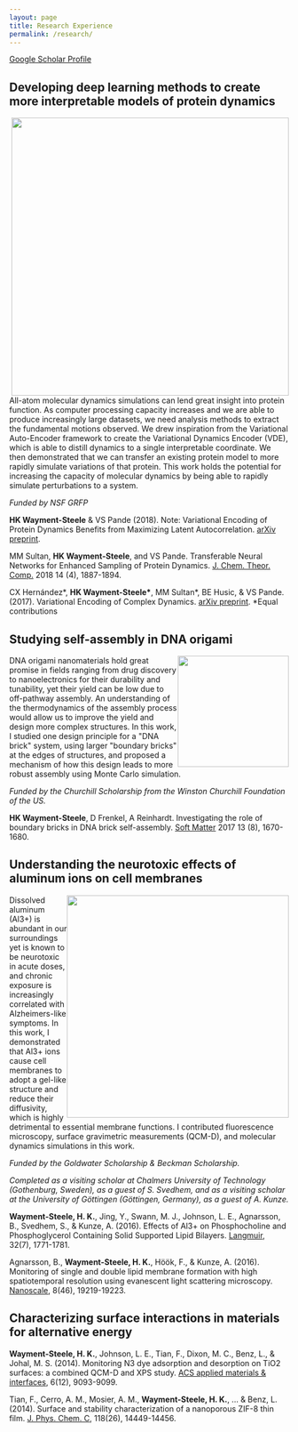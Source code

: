 ```yaml
---
layout: page
title: Research Experience
permalink: /research/
---
```


[Google Scholar Profile](https://scholar.google.com/citations?user=MHNfkuUAAAAJ&hl=en&oi=ao)

## Developing deep learning methods to create more interpretable models of protein dynamics
<p>
<img src="https://hwaymentsteele.github.io/images/research_vde.png" style="float:right;width:500px;">
All-atom molecular dynamics simulations can lend great insight into protein function.  As computer processing capacity increases and we are able to produce increasingly large datasets, we need analysis methods to extract the fundamental motions observed.  We drew inspiration from the Variational Auto-Encoder framework to create the Variational Dynamics Encoder (VDE), which is able to distill dynamics to a single interpretable coordinate. We then demonstrated that we can transfer an existing protein model to more rapidly simulate variations of that protein. This work holds the potential for increasing the capacity of molecular dynamics by being able to rapidly simulate perturbations to a system.
</p>

*Funded by NSF GRFP*

**HK Wayment-Steele** & VS Pande (2018). Note: Variational Encoding of Protein Dynamics Benefits from Maximizing Latent Autocorrelation. [arXiv preprint](https://arxiv.org/abs/1803.06449).

MM Sultan, **HK Wayment-Steele**, and VS Pande. Transferable Neural Networks for Enhanced Sampling of Protein Dynamics. [J. Chem. Theor. Comp.](https://pubs.acs.org/doi/abs/10.1021/acs.jctc.8b00025) 2018 14 (4), 1887-1894.

CX Hernández\*, **HK Wayment-Steele\***, MM Sultan\*, BE Husic, & VS Pande. (2017). Variational Encoding of Complex Dynamics. [arXiv preprint](https://arxiv.org/abs/1711.08576). \*Equal contributions

## Studying self-assembly in DNA origami
<p>
<img src="https://hwaymentsteele.github.io/images/research_bbs.png" style="float:right;width:200px;">
DNA origami nanomaterials hold great promise in fields ranging from drug discovery to nanoelectronics for their durability and tunability, yet their yield can be low due to off-pathway assembly.  An understanding of the thermodynamics of the assembly process would allow us to improve the yield and design more complex structures.  In this work, I studied one  design principle for a "DNA brick" system, using larger "boundary bricks" at the edges of structures, and proposed a mechanism of how this design leads to more robust assembly using Monte Carlo simulation.
</p>

*Funded by the Churchill Scholarship from the Winston Churchill Foundation of the US.*

**HK Wayment-Steele**, D Frenkel, A Reinhardt. Investigating the role of boundary bricks in DNA brick self-assembly.  [Soft Matter](http://pubs.rsc.org/-/content/articlehtml/2017/sm/c6sm02719a) 2017 13 (8), 1670-1680.

## Understanding the neurotoxic effects of aluminum ions on cell membranes
<p>
<img src="https://hwaymentsteele.github.io/images/research_Al.png" style="float:right;width:400px;">
Dissolved aluminum (Al3+) is abundant in our surroundings yet is known to be neurotoxic in acute doses, and chronic exposure is increasingly correlated with Alzheimers-like symptoms. In this work, I demonstrated that Al3+ ions cause cell membranes to adopt a gel-like structure and reduce their diffusivity, which is highly detrimental to essential membrane functions. I contributed fluorescence microscopy, surface gravimetric measurements (QCM-D), and molecular dynamics simulations in this work.
</p>

*Funded by the Goldwater Scholarship & Beckman Scholarship.*

*Completed as a visiting scholar at Chalmers University of Technology (Gothenburg, Sweden), as a guest of S. Svedhem, and as a visiting scholar at the University of G&ouml;ttingen (G&ouml;ttingen, Germany), as a guest of A. Kunze.*

**Wayment-Steele, H. K.**, Jing, Y., Swann, M. J., Johnson, L. E., Agnarsson, B., Svedhem, S., & Kunze, A. (2016). Effects of Al3+ on Phosphocholine and Phosphoglycerol Containing Solid Supported Lipid Bilayers. [Langmuir](https://pubs.acs.org/doi/abs/10.1021/acs.langmuir.5b03999), 32(7), 1771-1781.

Agnarsson, B., **Wayment-Steele, H. K.**, Höök, F., & Kunze, A. (2016). Monitoring of single and double lipid membrane formation with high spatiotemporal resolution using evanescent light scattering microscopy. [Nanoscale](http://pubs.rsc.org/-/content/articlehtml/2016/nr/c6nr06726c), 8(46), 19219-19223.

## Characterizing surface interactions in materials for alternative energy

**Wayment-Steele, H. K.**, Johnson, L. E., Tian, F., Dixon, M. C., Benz, L., & Johal, M. S. (2014). Monitoring N3 dye adsorption and desorption on TiO2 surfaces: a combined QCM-D and XPS study. [ACS applied materials & interfaces](https://pubs.acs.org/doi/abs/10.1021/am500920w), 6(12), 9093-9099.

Tian, F., Cerro, A. M., Mosier, A. M., **Wayment-Steele, H. K.**, ... & Benz, L. (2014). Surface and stability characterization of a nanoporous ZIF-8 thin film. [J. Phys. Chem. C](https://pubs.acs.org/doi/abs/10.1021/jp5041053), 118(26), 14449-14456.

